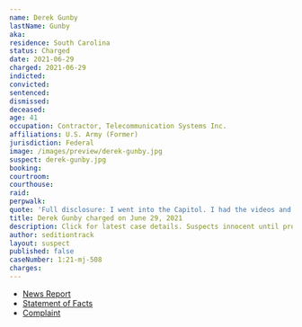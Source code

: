 ```yaml
---
name: Derek Gunby
lastName: Gunby
aka:
residence: South Carolina
status: Charged
date: 2021-06-29
charged: 2021-06-29
indicted:
convicted:
sentenced:
dismissed:
deceased:
age: 41
occupation: Contractor, Telecommunication Systems Inc.
affiliations: U.S. Army (Former)
jurisdiction: Federal
image: /images/preview/derek-gunby.jpg
suspect: derek-gunby.jpg
booking:
courtroom:
courthouse:
raid:
perpwalk:
quote: 'Full disclosure: I went into the Capitol. I had the videos and they weren’t interested.'
title: Derek Gunby charged on June 29, 2021
description: Click for latest case details. Suspects innocent until proven guilty.
author: seditiontrack
layout: suspect
published: false
caseNumber: 1:21-mj-508
charges:
---
```

- [News Report](https://www.postandcourier.com/greenville/news/anderson-man-charged-in-january-us-capitol-riot-the-ninth-from-sc/article_09a31e3a-f9f0-11eb-8f24-7f6764675850.html#tncms-source=article-nav-prev)
- [Statement of Facts](https://www.justice.gov/usao-dc/case-multi-defendant/file/1423096/download)
- [Complaint](https://www.justice.gov/usao-dc/case-multi-defendant/file/1423101/download)
